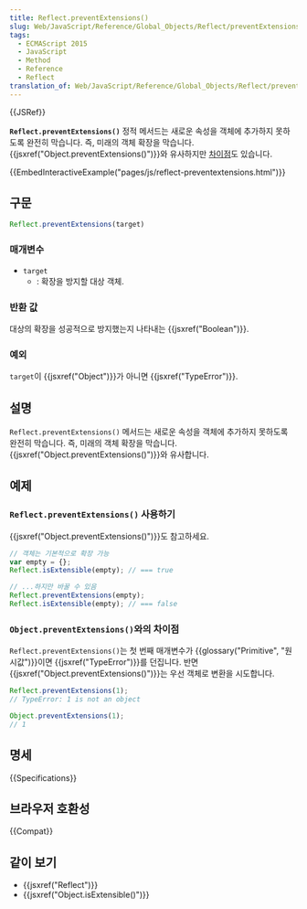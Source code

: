 ```yaml
---
title: Reflect.preventExtensions()
slug: Web/JavaScript/Reference/Global_Objects/Reflect/preventExtensions
tags:
  - ECMAScript 2015
  - JavaScript
  - Method
  - Reference
  - Reflect
translation_of: Web/JavaScript/Reference/Global_Objects/Reflect/preventExtensions
---
```

{{JSRef}}

**`Reflect.preventExtensions()`** 정적 메서드는 새로운 속성을 객체에 추가하지 못하도록 완전히 막습니다. 즉, 미래의 객체 확장을 막습니다. {{jsxref("Object.preventExtensions()")}}와 유사하지만 [차이점](#object.preventextensions_와의_차이점)도 있습니다.

{{EmbedInteractiveExample("pages/js/reflect-preventextensions.html")}}

## 구문

```js
Reflect.preventExtensions(target)
```

### 매개변수

- `target`
  - : 확장을 방지할 대상 객체.

### 반환 값

대상의 확장을 성공적으로 방지했는지 나타내는 {{jsxref("Boolean")}}.

### 예외

`target`이 {{jsxref("Object")}}가 아니면 {{jsxref("TypeError")}}.

## 설명

`Reflect.preventExtensions()` 메서드는 새로운 속성을 객체에 추가하지 못하도록 완전히 막습니다. 즉, 미래의 객체 확장을 막습니다. {{jsxref("Object.preventExtensions()")}}와 유사합니다.

## 예제

### `Reflect.preventExtensions()` 사용하기

{{jsxref("Object.preventExtensions()")}}도 참고하세요.

```js
// 객체는 기본적으로 확장 가능
var empty = {};
Reflect.isExtensible(empty); // === true

// ...하지만 바꿀 수 있음
Reflect.preventExtensions(empty);
Reflect.isExtensible(empty); // === false
```

### `Object.preventExtensions()`와의 차이점

`Reflect.preventExtensions()`는 첫 번째 매개변수가 {{glossary("Primitive", "원시값")}}이면 {{jsxref("TypeError")}}를 던집니다. 반면 {{jsxref("Object.preventExtensions()")}}는 우선 객체로 변환을 시도합니다.

```js
Reflect.preventExtensions(1);
// TypeError: 1 is not an object

Object.preventExtensions(1);
// 1
```

## 명세

{{Specifications}}

## 브라우저 호환성

{{Compat}}

## 같이 보기

- {{jsxref("Reflect")}}
- {{jsxref("Object.isExtensible()")}}
